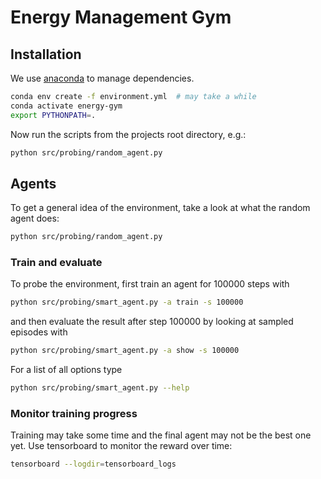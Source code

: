 # Energy Management Gym

## Installation
We use [anaconda](https://www.anaconda.com/products/individual) to manage dependencies.
```bash
conda env create -f environment.yml  # may take a while
conda activate energy-gym
export PYTHONPATH=.
```

Now run the scripts from the projects root directory, e.g.:
```bash
python src/probing/random_agent.py
```


## Agents
To get a general idea of the environment, take a look at what the random agent does:
```bash
python src/probing/random_agent.py
```

### Train and evaluate
To probe the environment, first train an agent for 100000 steps with
```bash
python src/probing/smart_agent.py -a train -s 100000
```
and then evaluate the result after step 100000 by looking at sampled episodes with
```bash
python src/probing/smart_agent.py -a show -s 100000
```
For a list of all options type
```bash
python src/probing/smart_agent.py --help
```

### Monitor training progress
Training may take some time and the final agent may not be the best one yet.
Use tensorboard to monitor the reward over time:
```bash
tensorboard --logdir=tensorboard_logs
```
